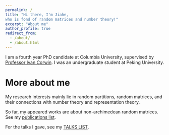 ```yaml
---
permalink: /
title: "Hi there, I'm Jiahe, 
who is fond of random matrices and number theory!"
excerpt: "About me" 
author_profile: true
redirect_from: 
  - /about/
  - /about.html
---
```


I am a fourth year PhD candidate at Columbia University, supervised by [Professor Ivan Corwin](https://www.math.columbia.edu/~corwin/). I was an undergraduate student at Peking University.


More about me
======

My research interests mainly lie in random partitions, random matrices, and their connections with number theory and representation theory.

So far, my appeared works are about non-archimedean random matrices. See my [publications list](https://Hank1999Shen.github.io/publications/).

For the talks I gave, see my [TALKS LIST](https://Hank1999Shen.github.io/talks/).
